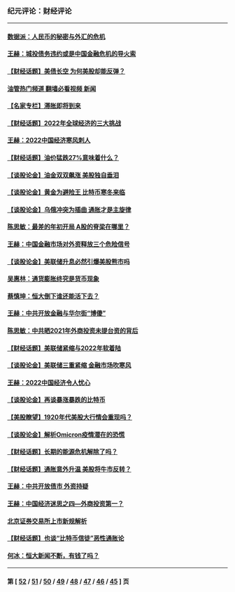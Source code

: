 ### 纪元评论：财经评论
---
#### [数据派：人民币的秘密与外汇的危机](../../pages/nsc1026/n13667092.md?03270330) 
#### [王赫：城投债务违约或是中国金融危机的导火索](../../pages/nsc1026/n13665322.md?03270330) 
#### [【财经话题】美债长空 为何美股却能反弹？](../../pages/nsc1026/n13665895.md?03270330) 
#### [油管热门频道 翻墙必看视频 新闻](ok?03270330)
#### [【名家专栏】滞胀即将到来](../../pages/nsc1026/n13658171.md?03270330) 
#### [【财经话题】2022年全球经济的三大挑战](../../pages/nsc1026/n13654423.md?03270330) 
#### [王赫：2022中国经济寒风刺人](../../pages/nsc1026/n13651403.md?03270330) 
#### [【财经话题】油价猛跌27%意味着什么？](../../pages/nsc1026/n13648767.md?03270330) 
#### [【谈股论金】油金双双飙涨 美股独自垂泪](../../pages/nsc1026/n13631742.md?03270330) 
#### [【谈股论金】黄金为避险王 比特币寒冬来临](../../pages/nsc1026/n13600406.md?03270330) 
#### [【谈股论金】乌俄冲突为插曲 通胀才是主旋律](../../pages/nsc1026/n13576797.md?03270330) 
#### [陈思敏：最差的年初开局 A股的脊梁在哪里？](../../pages/nsc1026/n13558359.md?03270330) 
#### [王赫：中国金融市场对外资释放三个危险信号](../../pages/nsc1026/n13546389.md?03270330) 
#### [【谈股论金】美联储升息必然引爆美股熊市吗](../../pages/nsc1026/n13519194.md?03270330) 
#### [吴惠林：通货膨胀终究是货币现象](../../pages/nsc1026/n13512979.md?03270330) 
#### [蔡慎坤：恒大倒下谁还能活下去？](../../pages/nsc1026/n13501831.md?03270330) 
#### [王赫：中共开放金融与华尔街“博傻”](../../pages/nsc1026/n13501138.md?03270330) 
#### [陈思敏：中共晒2021年外商投资未提台资的背后](../../pages/nsc1026/n13501057.md?03270330) 
#### [【财经话题】美联储紧缩与2022年软着陆](../../pages/nsc1026/n13498354.md?03270330) 
#### [【谈股论金】美联储三重紧缩 金融市场吹寒风](../../pages/nsc1026/n13487202.md?03270330) 
#### [王赫：2022中国经济令人忧心](../../pages/nsc1026/n13480433.md?03270330) 
#### [【谈股论金】再谈暴涨暴跌的比特币](../../pages/nsc1026/n13428036.md?03270330) 
#### [【美股瞭望】1920年代美股大行情会重现吗？](../../pages/nsc1026/n13425425.md?03270330) 
#### [【谈股论金】解析Omicron疫情潜在的恐慌](../../pages/nsc1026/n13403704.md?03270330) 
#### [【财经话题】长期的能源危机解除了吗？](../../pages/nsc1026/n13378041.md?03270330) 
#### [【财经话题】通胀意外升温 美股将牛市反转？](../../pages/nsc1026/n13370659.md?03270330) 
#### [王赫：中共开放债市 外资持疑](../../pages/nsc1026/n13366203.md?03270330) 
#### [王赫：中国经济迷思之四—外商投资第一？](../../pages/nsc1026/n13354150.md?03270330) 
#### [北京证券交易所上市新规解析](../../pages/nsc1026/n13348292.md?03270330) 
#### [【财经话题】也谈“比特币信徒”恶性通胀论](../../pages/nsc1026/n13331972.md?03270330) 
#### [何冰：恒大新闻不断，有钱了吗？](../../pages/nsc1026/n13325002.md?03270330) 

---
#### 第 [ [52](./52.md?03270330) / [51](./51.md?03270330) / [50](./50.md?03270330) / [49](./49.md?03270330) / [48](./48.md?03270330) / [47](./47.md?03270330) / [46](./46.md?03270330) / [45](./45.md?03270330) ] 页
